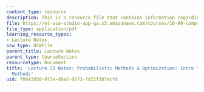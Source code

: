```yaml
---
content_type: resource
description: This is a resource file that contains information regarding lecture 23.
file: https://ol-ocw-studio-app-qa.s3.amazonaws.com/courses/16-90-computational-methods-in-aerospace-engineering-spring-2014/f0643d58972ed8a286737d21f187acfd_MIT16_90S14_Lecture23.pdf
file_type: application/pdf
learning_resource_types:
- Lecture Notes
ocw_type: OCWFile
parent_title: Lecture Notes
parent_type: CourseSection
resourcetype: Document
title: 'Lecture 23 Notes: Probabilistic Methods & Optimization: Intro to Optimization
  Methods'
uid: f0643d58-972e-d8a2-8673-7d21f187acfd
---
```

